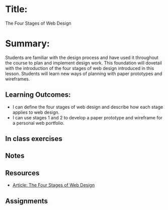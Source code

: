 # Title: 
The Four Stages of Web Design

# Summary:
Students are familiar with the design process and have used it throughout the course to plan and implement design work.  This foundation will dovetail with the introduction of the four stages of web design introduced in this lesson.  Students will learn new ways of planning with paper prototypes and wireframes. 

## Learning Outcomes:
* I can define the four stages of web design and describe how each stage applies to web design.
* I can use stages 1 and 2 to develop a paper prototype and wireframe for a personal web portfolio.

## In class exercises

## Notes

## Resources
* [Article: The Four Stages of Web Design](https://helpx.adobe.com/dreamweaver/how-to/stages-web-design.html?playlistPath=/services/playlist.helpx/products:SG_DREAMWEAVER_1_1/learn-path:get-started/set-header:ccx-designer/playlist:orientation/en_us.json)

## Assignments
